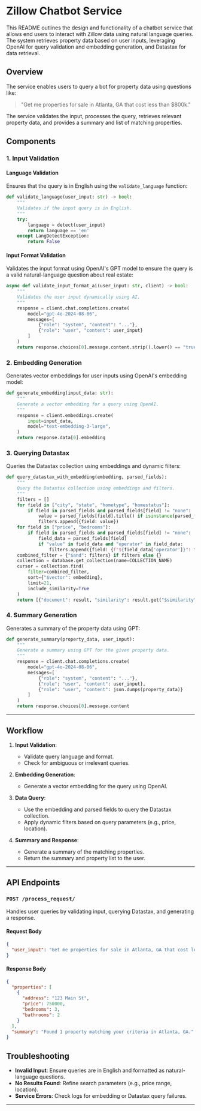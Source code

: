 # Zillow Chatbot Service

This README outlines the design and functionality of a chatbot service that allows end users to interact with Zillow data using natural language queries. The system retrieves property data based on user inputs, leveraging OpenAI for query validation and embedding generation, and Datastax for data retrieval.


## Overview

The service enables users to query a bot for property data using questions like:

> "Get me properties for sale in Atlanta, GA that cost less than $800k."

The service validates the input, processes the query, retrieves relevant property data, and provides a summary and list of matching properties.


## Components

### 1. **Input Validation**

#### Language Validation
Ensures that the query is in English using the `validate_language` function:
```python
def validate_language(user_input: str) -> bool:
    """
    Validates if the input query is in English.
    """
    try:
        language = detect(user_input)
        return language == 'en'
    except LangDetectException:
        return False
```

#### Input Format Validation
Validates the input format using OpenAI's GPT model to ensure the query is a valid natural-language question about real estate:
```python
async def validate_input_format_ai(user_input: str, client) -> bool:
    """
    Validates the user input dynamically using AI.
    """
    response = client.chat.completions.create(
        model="gpt-4o-2024-08-06",
        messages=[
            {"role": "system", "content": "..."},
            {"role": "user", "content": user_input}
        ]
    )
    return response.choices[0].message.content.strip().lower() == "true"
```

### 2. **Embedding Generation**
Generates vector embeddings for user inputs using OpenAI's embedding model:
```python
def generate_embedding(input_data: str):
    """
    Generate a vector embedding for a query using OpenAI.
    """
    response = client.embeddings.create(
        input=input_data,
        model="text-embedding-3-large",
    )
    return response.data[0].embedding
```

### 3. **Querying Datastax**
Queries the Datastax collection using embeddings and dynamic filters:
```python
def query_datastax_with_embedding(embedding, parsed_fields):
    """
    Query the Datastax collection using embeddings and filters.
    """
    filters = []
    for field in ["city", "state", "hometype", "homestatus"]:
        if field in parsed_fields and parsed_fields[field] != "none":
            value = parsed_fields[field].title() if isinstance(parsed_fields[field], str) else parsed_fields[field]
            filters.append({field: value})
    for field in ["price", "bedrooms"]:
        if field in parsed_fields and parsed_fields[field] != "none":
            field_data = parsed_fields[field]
            if "value" in field_data and "operator" in field_data:
                filters.append({field: {f"${field_data['operator']}": field_data["value"]}})
    combined_filter = {"$and": filters} if filters else {}
    collection = database.get_collection(name=COLLECTION_NAME)
    cursor = collection.find(
        filter=combined_filter,
        sort={"$vector": embedding},
        limit=21,
        include_similarity=True
    )
    return [{"document": result, "similarity": result.get("$similarity", None)} for result in list(cursor)]
```

### 4. **Summary Generation**
Generates a summary of the property data using GPT:
```python
def generate_summary(property_data, user_input):
    """
    Generate a summary using GPT for the given property data.
    """
    response = client.chat.completions.create(
        model="gpt-4o-2024-08-06",
        messages=[
            {"role": "system", "content": "..."},
            {"role": "user", "content": user_input},
            {"role": "user", "content": json.dumps(property_data)}
        ]
    )
    return response.choices[0].message.content
```

---

## Workflow

1. **Input Validation**:
   - Validate query language and format.
   - Check for ambiguous or irrelevant queries.

2. **Embedding Generation**:
   - Generate a vector embedding for the query using OpenAI.

3. **Data Query**:
   - Use the embedding and parsed fields to query the Datastax collection.
   - Apply dynamic filters based on query parameters (e.g., price, location).

4. **Summary and Response**:
   - Generate a summary of the matching properties.
   - Return the summary and property list to the user.

---

## API Endpoints

### `POST /process_request/`
Handles user queries by validating input, querying Datastax, and generating a response.

#### Request Body
```json
{
  "user_input": "Get me properties for sale in Atlanta, GA that cost less than $800k."
}
```

#### Response Body
```json
{
  "properties": [
    {
      "address": "123 Main St",
      "price": 750000,
      "bedrooms": 3,
      "bathrooms": 2
    }
  ],
  "summary": "Found 1 property matching your criteria in Atlanta, GA."
}
```


## Troubleshooting
- **Invalid Input**: Ensure queries are in English and formatted as natural-language questions.
- **No Results Found**: Refine search parameters (e.g., price range, location).
- **Service Errors**: Check logs for embedding or Datastax query failures.

---

